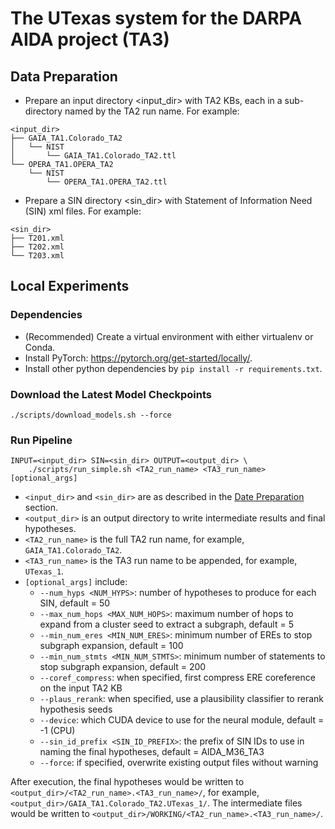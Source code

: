 # The UTexas system for the DARPA AIDA project (TA3)

## Data Preparation

* Prepare an input directory <input_dir> with TA2 KBs, each in a sub-directory named by the TA2 run name. For example:
```
<input_dir>
├── GAIA_TA1.Colorado_TA2
│   └── NIST
│       └── GAIA_TA1.Colorado_TA2.ttl
└── OPERA_TA1.OPERA_TA2
    └── NIST
        └── OPERA_TA1.OPERA_TA2.ttl
```
* Prepare a SIN directory <sin_dir> with Statement of Information Need (SIN) xml files. For example:
```
<sin_dir>
├── T201.xml
├── T202.xml
└── T203.xml
```

## Local Experiments

### Dependencies

* (Recommended) Create a virtual environment with either virtualenv or Conda.
* Install PyTorch: https://pytorch.org/get-started/locally/.
* Install other python dependencies by `pip install -r requirements.txt`.

### Download the Latest Model Checkpoints

```
./scripts/download_models.sh --force
```

### Run Pipeline

```
INPUT=<input_dir> SIN=<sin_dir> OUTPUT=<output_dir> \
    ./scripts/run_simple.sh <TA2_run_name> <TA3_run_name> [optional_args]
```

* `<input_dir>` and `<sin_dir>` are as described in the [Date Preparation](#data-preparation) section.
* `<output_dir>` is an output directory to write intermediate results and final hypotheses.
* `<TA2_run_name>` is the full TA2 run name, for example, `GAIA_TA1.Colorado_TA2`.
* `<TA3_run_name>` is the TA3 run name to be appended, for example, `UTexas_1`.
* `[optional_args]` include:
  * `--num_hyps <NUM_HYPS>`: number of hypotheses to produce for each SIN, default = 50
  * `--max_num_hops <MAX_NUM_HOPS>`: maximum number of hops to expand from a cluster seed to extract a subgraph, default = 5
  * `--min_num_eres <MIN_NUM_ERES>`: minimum number of EREs to  stop subgraph expansion, default = 100
  * `--min_num_stmts <MIN_NUM_STMTS>`: minimum number of statements to stop subgraph expansion, default = 200
  * `--coref_compress`: when specified, first compress ERE coreference on the input TA2 KB
  * `--plaus_rerank`: when specified, use a plausibility classifier to rerank hypothesis seeds
  * `--device`: which CUDA device to use for the neural module, default = -1 (CPU)
  * `--sin_id_prefix <SIN_ID_PREFIX>`: the prefix of SIN IDs to use in naming the final hypotheses, default = AIDA_M36_TA3
  * `--force`: if specified, overwrite existing output files without warning


After execution, the final hypotheses would be written to `<output_dir>/<TA2_run_name>.<TA3_run_name>/`, for example, `<output_dir>/GAIA_TA1.Colorado_TA2.UTexas_1/`. The intermediate files would be written to `<output_dir>/WORKING/<TA2_run_name>.<TA3_run_name>/`.

